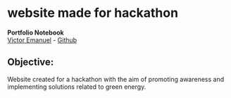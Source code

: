 # website made for hackathon
 **Portfolio Notebook**<br>
[Victor Emanuel](https://www.linkedin.com/in/victor-emanuel-9585b922b/) - [Github](https://github.com/victoremanuel1)

## **Objective:**
Website created for a hackathon with the aim of promoting awareness and implementing solutions related to green energy.
